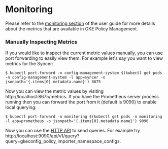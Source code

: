 # Monitoring

Please refer to the [monitoring section](../user/monitoring_and_debugging.md) of
the user guide for more details about the metrics that are available in GKE
Policy Management.

### Manually Inspecting Metrics

If you would like to inspect the current metric values manually, you can use
port forwarding to easily view them. For example let's say you want to view
metrics for the Syncer:

```console
$ kubectl port-forward -n config-management-system $(kubectl get pods -n config-management-system -l app=syncer -o jsonpath='{.items[0].metadata.name}') 8675
```

Now you can view the metric values by visiting http://localhost:8675/metrics. If
you have the Prometheus server process running then you can forward the port
from it (default is 9090) to enable local querying:

```console
$ kubectl port-forward -n monitoring $(kubectl get pods -n monitoring -l app=prometheus -o jsonpath='{.items[0].metadata.name}') 9090
```

Now you can use the
[HTTP API](https://prometheus.io/docs/prometheus/latest/querying/api/) to send
queries. For example try
http://localhost:9090/api/v1/query?query=gkeconfig_policy_importer_namespace_configs.
